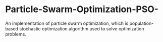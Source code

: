 # Particle-Swarm-Optimization-PSO-
An implementation of particle swarm optimization, which is population-based stochastic optimization algorithm used to solve optimization problems.
